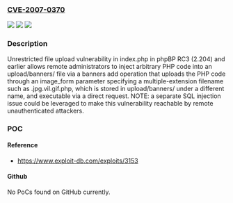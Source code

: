 ### [CVE-2007-0370](https://cve.mitre.org/cgi-bin/cvename.cgi?name=CVE-2007-0370)
![](https://img.shields.io/static/v1?label=Product&message=n%2Fa&color=blue)
![](https://img.shields.io/static/v1?label=Version&message=n%2Fa&color=blue)
![](https://img.shields.io/static/v1?label=Vulnerability&message=n%2Fa&color=brighgreen)

### Description

Unrestricted file upload vulnerability in index.php in phpBP RC3 (2.204) and earlier allows remote administrators to inject arbitrary PHP code into an upload/banners/ file via a banners add operation that uploads the PHP code through an image_form parameter specifying a multiple-extension filename such as .jpg.vil.gif.php, which is stored in upload/banners/ under a different name, and executable via a direct request.  NOTE: a separate SQL injection issue could be leveraged to make this vulnerability reachable by remote unauthenticated attackers.

### POC

#### Reference
- https://www.exploit-db.com/exploits/3153

#### Github
No PoCs found on GitHub currently.

